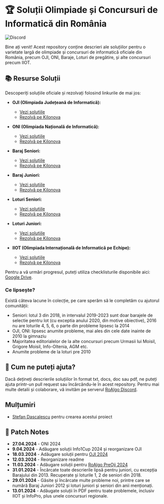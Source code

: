 # 🏆 Soluții Olimpiade și Concursuri de Informatică din România

![Discord](https://img.shields.io/discord/1105067704878112778?style=flat&labelColor=Discord&link=https%3A%2F%2Fdiscord.gg%2Froalgo)

Bine ați venit! Acest repository conține descrieri ale soluțiilor pentru o varietate largă de olimpiade și concursuri de informatică oficiale din România, precum OJI, ONI, Baraje, Loturi de pregătire, și alte concursuri precum IIOT.

## 📚 Resurse Soluții

Descoperiți soluțiile oficiale și rezolvați folosind linkurile de mai jos:

- **OJI (Olimpiada Județeană de Informatică):**
  - [Vezi soluțiile](OJI%20(regional%20olympiad))
  - [Rezolvă pe Kilonova](https://kilonova.ro/problem_lists/460)

- **ONI (Olimpiada Națională de Informatică):**
  - [Vezi soluțiile](ONI%20(national%20olympiad))
  - [Rezolvă pe Kilonova](https://kilonova.ro/problem_lists/524)

- **Baraj Seniori:**
  - [Vezi soluțiile](Baraj%20+%20Lot%20Seniori%20(IOI%20team%20selection%20tests))
  - [Rezolvă pe Kilonova](https://kilonova.ro/problem_lists/516)

- **Baraj Juniori:**
  - [Vezi soluțiile](Baraj%20+%20Lot%20Juniori%20(EJOI%20team%20selection%20tests))
  - [Rezolvă pe Kilonova](https://kilonova.ro/problem_lists/508)

- **Loturi Seniori:**
  - [Vezi soluțiile](Baraj%20+%20Lot%20Seniori%20(IOI%20team%20selection%20tests))
  - [Rezolvă pe Kilonova](https://kilonova.ro/problem_lists/225)

- **Loturi Juniori:**
  - [Vezi soluțiile](Baraj%20+%20Lot%20Juniori%20(EJOI%20team%20selection%20tests))
  - [Rezolvă pe Kilonova](https://kilonova.ro/problem_lists/689)

- **IIOT (Olimpiada Internațională de Informatică pe Echipe):**
  - [Vezi soluțiile](IIOT%20(team%20olympiad))
  - [Rezolvă pe Kilonova](https://kilonova.ro/problem_lists/128)

Pentru a vă urmări progresul, puteți utiliza checklisturile disponibile aici: [Google Drive](https://drive.google.com/drive/folders/1FbTP-PkXTz7mBmBPe4ssbIQOH2VwkwCz?usp=drive_link).

### Ce lipsește?

Există câteva lacune în colecție, pe care sperăm să le completăm cu ajutorul comunității:

- Seniori: lotul 3 din 2018, in intervalul 2019-2023 sunt doar barajele de selectie pentru lot (cu exceptia anului 2020, din motive obiective), 2016 nu are loturile 4, 5, 6, o parte din probleme lipsesc la 2014
- OJI, ONI: lipsesc anumite probleme, mai ales din cele date inainte de 2010 la gimnaziu
- Majoritatea editorialelor de la alte concursuri precum Urmasii lui Moisil, Grigore Moisil, Info-Oltenia, AGM etc.
- Anumite probleme de la loturi pre 2010

## 🤝 Cum ne puteți ajuta?

Dacă dețineți descrierile soluțiilor în format txt, docs, doc sau pdf, ne puteți ajuta printr-un pull request sau încărcându-le în acest repository. Pentru mai multe detalii și colaborare, vă invităm pe serverul [RoAlgo Discord](https://discord.gg/roalgo).

## Mulțumiri

- [Stefan Dascalescu](https://stefdasca.ro/) pentru crearea acestui proiect

## 📝 Patch Notes

- **27.04.2024** - ONI 2024
- **9.04.2024**  - Adăugare soluții Info1Cup 2024 și reorganizare OJI  
- **18.03.2024** - Adăugare soluții pentru [OJI 2024](OJI%20(regional%20olympiad)/2024)
- **12.03.2024** - Reorganizare readme
- **11.03.2024** - Adăugare soluții pentru [RoAlgo PreOji 2024](Other%20Romanian%20contests/RoAlgo%20PreOJI%202024)
- **31.01.2024** - Încărcate toate descrierile lipsă pentru juniori, cu excepția Barajului din 2013. Recuperate și loturile 1, 2 de seniori din 2018.
- **29.01.2024** - Găsite și încărcate multe probleme noi, printre care se numără Baraj Juniori 2012 și loturi juniori și seniori din anii menționați.
- **13.01.2024** - Adăugate soluții în PDF pentru toate problemele, inclusiv IIOT și InfoPro, plus unele concursuri regionale.
